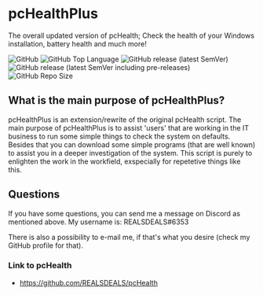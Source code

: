 # pcHealthPlus

The overall updated version of pcHealth; Check the health of your Windows installation, battery health and much more!

![GitHub](https://img.shields.io/github/license/REALSDEALS/pcHealthPlus?label=License) ![GitHub Top Language](https://img.shields.io/github/languages/top/REALSDEALS/pcHealthPlus?color=green&label=Batchfile) ![GitHub release (latest SemVer)](https://img.shields.io/github/v/release/REALSDEALS/pcHealthPlus?label=Release) ![GitHub release (latest SemVer including pre-releases)](https://img.shields.io/github/v/release/REALSDEALS/pcHealthPlus?include_prereleases&label=Release) ![GitHub Repo Size](https://img.shields.io/github/repo-size/REALSDEALS/pcHealthPlus?label=Repo%20Size)

## What is the main purpose of pcHealthPlus?

pcHealthPlus is an extension/rewrite of the original pcHealth script. The main purpose of pcHealthPlus is to assist 'users' that are working in the IT business to run some simple things to check the system on defaults. Besides that you can download some simple programs (that are well known) to assist you in a deeper investigation of the system. This script is purely to enlighten the work in the workfield, exspecially for repetetive things like this.

## Questions

If you have some questions, you can send me a message on Discord as mentioned above.
My username is: REALSDEALS#6353

There is also a possibility to e-mail me, if that's what you desire (check my GitHub profile for that).

### Link to pcHealth
- https://github.com/REALSDEALS/pcHealth